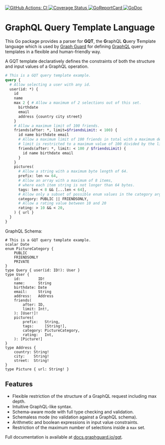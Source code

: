 <a href="https://github.com/graph-guard/gqt/actions?query=workflow%3ACI">
    <img src="https://github.com/graph-guard/gqt/workflows/CI/badge.svg" alt="GitHub Actions: CI">
</a>
<a href="https://coveralls.io/github/graph-guard/gqt">
    <img src="https://coveralls.io/repos/github/graph-guard/gqt/badge.svg" alt="Coverage Status" />
</a>
<a href="https://goreportcard.com/report/github.com/graph-guard/gqt">
    <img src="https://goreportcard.com/badge/github.com/graph-guard/gqt" alt="GoReportCard">
</a>
<a href="https://pkg.go.dev/github.com/graph-guard/gqt/v4">
    <img src="https://godoc.org/github.com/graph-guard/gqt/v4?status.svg" alt="GoDoc">
</a>

# GraphQL Query Template Language

This Go package provides a parser for **GQT**, the **G**raphQL **Q**uery **T**emplate language which is used by [Graph Guard](https://graphguard.io) for defining [GraphQL](https://graphql.org) query templates in a flexible and human-friendly way.

A GQT template declaratively defines the constraints of both the structure and input values of a GraphQL operation.

```graphql
# This is a GQT query template example.
query {
  # Allow selecting a user with any id.
  user(id: *) {
    id
    name
    max 2 { # Allow a maximum of 2 selections out of this set.
      birthdate
      email
      address {country city street}
    }
    # Allow a maximum limit of 100 friends.
    friends(after: *, limit=$friendsLimit: < 100) {
      id name birthdate email
      # Allow a maximum limit of 100 friends in total with a maximum depth of 2.
      # limit is restricted to a maximum value of 100 divided by the limit above.
      friends(after: *, limit: < 100 / $friendsLimit) {
        id name birthdate email
      }
    }
    pictures(
      # Allow a string with a maximum byte length of 64.
      prefix: len <= 64,
      # Allow an array with a maximum of 8 items,
      # where each item string is not longer than 64 bytes.
      tags: len < 8 && [...len < 64],
      # Allow only a subset of possible enum values in the category argument.
      category: PUBLIC || FRIENDSONLY,
      # Allow a rating value between 10 and 20
      rating: > 10 && < 20, 
    ) { url }
  }
}
```

GraphQL Schema:

```graphqls
# This is a GQT query template example.
scalar Date
enum PictureCategory {
    PUBLIC
    FRIENDSONLY
    PRIVATE
}
type Query { user(id: ID!): User }
type User {
    id:        ID!
    name:      String
    birthdate: Date
    email:     String
    address:   Address
    friends(
        after: ID,
        limit: Int!,
    ): [User!]!
    pictures(
        prefix:   String,
        tags:     [String!],
        category: PictureCategory,
        rating:   Int,
    ): [Picture!]
}
type Address {
    country: String!
    city:    String!
    street:  String!
}
type Picture { url: String! }
```

## Features
- Flexible restriction of the structure of a GraphQL request including max depth.
- Intuitive GraphQL-like syntax.
- Schema-aware mode with full type checking and validation.
- Schemaless mode (no validation against a GraphQL schema).
- Arithmetic and boolean expressions in input value constraints.
- Restriction of the maximum number of selections inside a `max` set.

Full documentation is available at [docs.graphguard.io/gqt](https://docs.graphguard.io/gqt.html).
